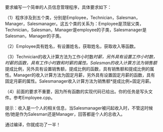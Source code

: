 要求编写一个简单的人员信息管理程序，具体要求如下：

（1）程序涉及到五个类，分别是Employee，Technician，Salesman，Manager，Salesmanager。这五个类的关系为：Employee是顶层父类，Technician，Salesman，Manager是employee的子类，Salesmanager是Salesman，Manager的子类。

（2）Employee具有姓名，有设置姓名，获取姓名，获取收入等函数。

（3）Technician的收入计算方法为工作小时数*时薪，另外具有设置工作小时数，时薪的函数，具有工作小时数和时薪的属性。Salesman的收入计算方法为销售额*提成比例，另外具有设置销售额，提成比例的函数，具有销售额和提成比例的属性。Manager的收入计算方法为固定月薪，另外具有设置固定月薪的函数，具有固定月薪的属性。Salesmanager收入计算方法为销售额*提成比例+固定月薪。

（4）前面的要求不重要，因为所有函数的实现代码已给出。你的任务是写头文件。参考Employee.cpp。

提示：收入是一个人的相关信息，当Salesmanager被问起收入时，不管这时候他/她是作为Salesman还是Manager，回答都是个人的总收入。

通过编译，你就成功了一半！
